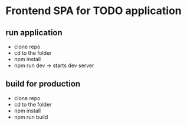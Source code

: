 # Frontend SPA for TODO application

## run application

- clone repo
- cd to the folder
- npm install
- npm run dev -> starts dev server

## build for production

- clone repo
- cd to the folder
- npm install
- npm run build
